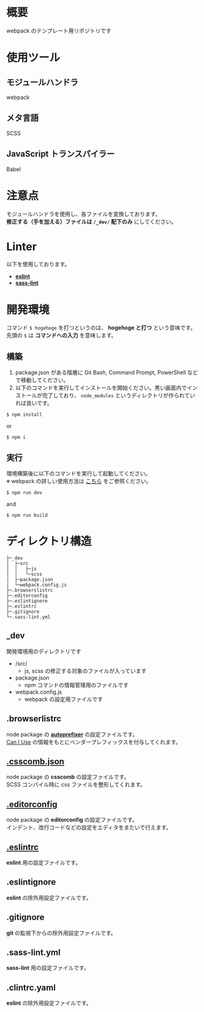 # 概要

webpack のテンプレート用リポジトリです

# 使用ツール

## モジュールハンドラ

webpack

## メタ言語

SCSS

## JavaScript トランスパイラー

Babel

# 注意点

モジュールハンドラを使用し、各ファイルを変換しております。  
**修正する（手を加える）ファイルは `/_dev/` 配下のみ** にしてください。  

# Linter

以下を使用しております。

- **[eslint](https://eslint.org/)**
- **[sass-lint](https://github.com/sasstools/sass-lint)**

# 開発環境

コマンド ` $ hogehoge ` を打つというのは、 **hogehoge と打つ** という意味です。  
先頭の `$` は **コマンドへの入力** を意味します。

## 構築

1. package.json がある階層に Git Bash, Command Prompt, PowerShell などで移動してください。
2. 以下のコマンドを実行してインストールを開始ください。黒い画面内でインストールが完了しており、 `node_modules` というディレクトリが作られていれば良いです。

```
$ npm install
```

or

```
$ npm i
```

## 実行

環境構築後に以下のコマンドを実行して起動してください。  
※ webpack の詳しい使用方法は [こちら](/webpack/_dev/README.md) をご参照ください。

```
$ npm run dev
```

and

```
$ npm run build
```

# ディレクトリ構造

```
├─_dev
│  ├─src
│  │   ├─js
│  │   └─scss
|  ├─package.json
|  └─webpack.config.js
├─.browserslistrc
├─.editorconfig
├─.eslintignore
├─.eslintrc
├─.gitignore
└─.sass-lint.yml
```

## _dev

開発環境用のディレクトリです

- /src/
    - js, scss の修正する対象のファイルが入っています
- package.json
    - npm コマンドの情報管理用のファイルです
- webpack.config.js
    - webpack の設定用ファイルです

## .browserlistrc

node package の **[autoprefixer](https://www.npmjs.com/package/autoprefixer)** の設定ファイルです。  
[Can I Use](https://caniuse.com/) の情報をもとにベンダープレフィックスを付与してくれます。

## [.csscomb.json](https://www.npmjs.com/package/csscomb)

node package の **csscomb** の設定ファイルです。  
SCSS コンパイル時に css ファイルを整形してくれます。

## [.editorconfig](https://editorconfig.org/)

node package の **editorconfig** の設定ファイルです。  
インデント、改行コードなどの設定をエディタをまたいで行えます。

## [.eslintrc](https://eslint.org/)

**eslint** 用の設定ファイルです。

## .eslintignore

**eslint** の除外用設定ファイルです。

## .gitignore

**git** の監視下からの除外用設定ファイルです。

## .sass-lint.yml

**sass-lint** 用の設定ファイルです。


## .clintrc.yaml

**eslint** の除外用設定ファイルです。
